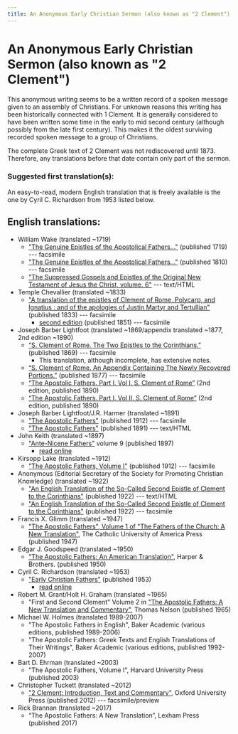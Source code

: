 ```yaml
---
title: An Anonymous Early Christian Sermon (also known as "2 Clement")
---
```


# An Anonymous Early Christian Sermon (also known as "2 Clement")

This anonymous writing seems to be a written record of a spoken message given to an assembly of Christians. For unknown reasons this writing has been historically connected with 1 Clement. It is generally considered to have been written some time in the early to mid second century (although possibly from the late first century). This makes it the oldest surviving recorded spoken message to a group of Christians.

The complete Greek text of 2 Clement was not rediscovered until 1873. Therefore, any translations before that date contain only part of the sermon.

### Suggested first translation(s):

An easy-to-read, modern English translation that is freely available is the one by Cyril C. Richardson from 1953 listed below.

## English translations:
* William Wake (translated ~1719)
  * ["The Genuine Epistles of the Apostolical Fathers..."](https://archive.org/details/genuineepistleso1719wake) (published 1719) --- facsimile
  * ["The Genuine Epistles of the Apostolical Fathers..."](https://archive.org/details/genuineepistleso01wake) (published 1810) --- facsimile
  * ["The Suppressed Gospels and Epistles of the Original New Testament of Jesus the Christ, volume. 6"](http://www.gutenberg.org/ebooks/6512) --- text/HTML
* Temple Chevallier (translated ~1833)
  * ["A translation of the epistles of Clement of Rome, Polycarp, and Ignatius : and of the apologies of Justin Martyr and Tertullian"](https://archive.org/details/ATranslationOfTheEpistlesOfClement) (published 1833) --- facsimile
    * [second edition](https://archive.org/details/translationofepi00chev) (published 1851) --- facsimile
* Joseph Barber Lightfoot (translated ~1869/appendix translated ~1877, 2nd edition ~1890)
  * [“S. Clement of Rome. The Two Epistles to the Corinthians.”](https://archive.org/details/twoepistlestocor00clem) (published 1869) --- facsimile
    * This translation, although incomplete, has extensive notes.
  * [“S. Clement of Rome. An Appendix Containing The Newly Recovered Portions.”](https://archive.org/details/SClementOfRomeV2) (published 1877) --- facsimile
  * [“The Apostolic Fathers. Part I. Vol I. S. Clement of Rome”](https://archive.org/details/apostolicfathers0101clem) (2nd edition, published 1890)
  * [“The Apostolic Fathers. Part I. Vol II. S. Clement of Rome”](https://archive.org/details/p1apostolicfathe02clemuoft) (2nd edition, published 1890)
* Joseph Barber Lightfoot/J.R. Harmer (translated ~1891)
  * ["The Apostolic Fathers"](https://archive.org/details/a590752000clemuoft) (published 1912) --- facsimile
  * ["The Apostolic Fathers"](http://www.katapi.org.uk/ApostolicFathers/ApFathers-Contents.html) (published 1891) --- text/HTML
* John Keith (translated ~1897)
  * ["Ante-Nicene Fathers"](anf.html) volume 9 (published 1897)
    * [read online](http://www.ccel.org/ccel/schaff/anf09.xii.v.html)
* Kirsopp Lake (translated ~1912)
  * ["The Apostolic Fathers, Volume I"](https://archive.org/details/apostolicfathers01lake) (published 1912) --- facsimile
* Anonymous (Editorial Secretary of the Society for Promoting Christian Knowledge) (translated ~1922)
  * ["An English Translation of the So-Called Second Epistle of Clement to the Corinthians"](2clement-spck.html) (published 1922) --- text/HTML
  * ["An English Translation of the So-Called Second Epistle of Clement to the Corinthians"](https://archive.org/details/2clement-spck) (published 1922) --- facsimile
* Francis X. Glimm (translated ~1947)
  * ["The Apostolic Fathers", Volume 1 of "The Fathers of the Church: A New Translation"](https://archive.org/details/in.ernet.dli.2015.58476), The Catholic University of America Press (published 1947)
* Edgar J. Goodspeed (translated ~1950)
  * ["The Apostolic Fathers: An American Translation"](goodspeedapostolicfathers.html), Harper & Brothers. (published 1950)
* Cyril C. Richardson (translated ~1953)
  * ["Early Christian Fathers"](ecf.html) (published 1953)
    * [read online](http://www.ccel.org/ccel/richardson/fathers.ix.html)
* Robert M. Grant/Holt H. Graham (translated ~1965)
  * "First and Second Clement" Volume 2 in ["The Apostolic Fathers: A New Translation and Commentary"](apostolicfathersnewtranslationandcommentary.html), Thomas Nelson (published 1965)
* Michael W. Holmes (translated 1989-2007)
  * "The Apostolic Fathers in English", Baker Academic (various editions, published 1989-2006)
  * "The Apostolic Fathers: Greek Texts and English Translations of Their Writings", Baker Academic (various editions, published 1992-2007)
* Bart D. Ehrman (translated ~2003)
  * "The Apostolic Fathers, Volume I", Harvard University Press (published 2003)
* Christopher Tuckett (translated ~2012)
  * ["2 Clement: Introduction, Text and Commentary"](https://books.google.com/books?id=TE4-T4XE-CkC), Oxford University Press (published 2012) --- facsimile/preview
* Rick Brannan (translated ~2017)
  * “The Apostolic Fathers: A New Translation”, Lexham Press (published 2017)

